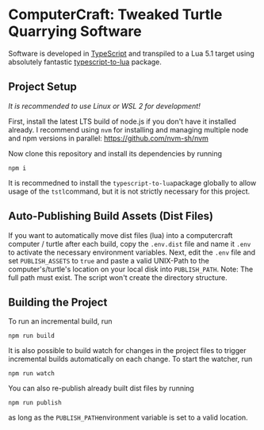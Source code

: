 # ComputerCraft: Tweaked Turtle Quarrying Software

Software is developed in [TypeScript](https://www.typescriptlang.org/) and transpiled to a Lua 5.1 target using 
absolutely fantastic [typescript-to-lua](https://typescripttolua.github.io/) package.

## Project Setup

_It is recommended to use Linux or WSL 2 for development!_

First, install the latest LTS build of node.js if you don't have it installed already. I recommend using `nvm`
for installing and managing multiple node and npm versions in parallel: https://github.com/nvm-sh/nvm

Now clone this repository and install its dependencies by running

```npm i```

It is recommedned to install the `typescript-to-lua`package globally to allow usage of the `tstl`command, 
but it is not strictly necessary for this project.

## Auto-Publishing Build Assets (Dist Files)

If you want to automatically move dist files (lua) into a computercraft computer / turtle after each build, 
copy the `.env.dist` file and name it `.env` to activate the necessary environment variables. Next, edit the `.env` 
file and set `PUBLISH_ASSETS` to `true` and paste a valid UNIX-Path to the computer's/turtle's location on your 
local disk into `PUBLISH_PATH`. Note: The full path must exist. The script won't create the directory structure.

## Building the Project
To run an incremental build, run 

```npm run build```

It is also possible to build watch for changes in the project files to trigger incremental builds automatically on 
each change. To start the watcher, run 

```npm run watch```

You can also re-publish already built dist files by running 

```npm run publish```

as long as the `PUBLISH_PATH`environment variable is set to a valid location.
